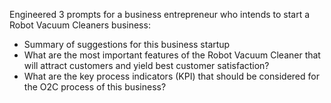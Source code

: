 Engineered 3 prompts for a business entrepreneur who intends to start a Robot Vacuum Cleaners business:
- Summary of suggestions for this business startup
- What are the most important features of the Robot Vacuum Cleaner that will attract customers and yield best customer satisfaction?
- What are the key process indicators (KPI) that should be considered for the O2C process of this business?
